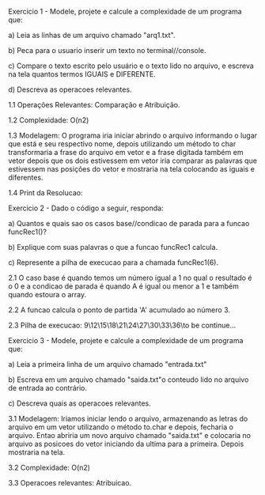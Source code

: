 Exercicio 1 - Modele, projete e calcule a complexidade de um programa que:

a) Leia as linhas de um arquivo chamado "arq1.txt".

b) Peca para o usuario inserir um texto no terminal//console.

c) Compare o texto escrito pelo usuário e o texto lido no arquivo, e escreva na tela quantos termos IGUAIS e DIFERENTE.

d) Descreva as operacoes relevantes.

1.1 Operações Relevantes: Comparação e Atribuição.

1.2 Complexidade: O(n2)

1.3 Modelagem: O programa iria iniciar abrindo o arquivo informando o lugar que está e seu respectivo nome, depois 
utilizando um método to char transformaria a frase do arquivo em vetor e a frase digitada também em vetor depois que os 
dois estivessem em vetor iria comparar as palavras que estivessem nas posições do vetor e mostraria na tela colocando as iguais e diferentes.

1.4 Print da Resolucao:

Exercicio 2 - Dado o código a seguir, responda:

a) Quantos e quais sao os casos base//condicao de parada para a funcao funcRec1()?

b) Explique com suas palavras o que a funcao funcRec1 calcula.

c) Represente a pilha de execucao para a chamada funcRec1(6).

2.1 O caso base é quando temos um número igual a 1 no qual o resultado é o 0 e a condicao de parada é quando A é igual ou menor a 1 e também quando estoura o array.

2.2 A funcao calcula o ponto de partida 'A' acumulado ao número 3. 

2.3 Pilha de execucao: 9\12\15\18\21\24\27\30\33\36\to be continue...
  
Exercicio 3 - Modele, projete e calcule a complexidade de um programa que:

a) Leia a primeira linha de um arquivo chamado "entrada.txt"

b) Escreva em um arquivo chamado "saida.txt"o conteudo lido no arquivo de entrada ao contrário.

c) Descreva quais as operacoes relevantes.

3.1 Modelagem: Iriamos iniciar lendo o arquivo, armazenando as letras do arquivo em um vetor utilizando o método to.char e depois, fecharia o arquivo. Entao abriria um novo arquivo chamado "saida.txt" e colocaria no arquivo as posicoes do vetor iniciando da ultima para a primeira. Depois mostraria na tela.

3.2 Complexidade: O(n2)

3.3 Operacoes relevantes: Atribuicao.

  








